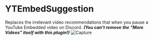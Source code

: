 # YTEmbedSuggestion
Replaces the irrelevant video recommendations that when you pause a YouTube Embedded video on Discord. _**(You can't remove the "More Videos" itself with this plugin!)**_
![Capture](https://user-images.githubusercontent.com/36400787/129460350-94dec5b3-a9f4-47aa-86e5-b151d817d1d8.PNG)

